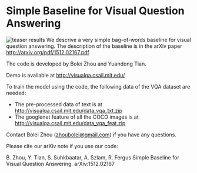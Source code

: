 # Simple Baseline for Visual Question Answering
![teaser results](http://visualqa.csail.mit.edu/framework.jpg)
We descrive a very simple bag-of-words baseline for visual question answering. The description of the baseline is in the arXiv paper http://arxiv.org/pdf/1512.02167.pdf


The code is developed by Bolei Zhou and Yuandong Tian.

Demo is available at http://visualqa.csail.mit.edu/



To train the model using the code, the following data of the VQA dataset are needed:
- The pre-processed data of text is at http://visualqa.csail.mit.edu/data_vqa_txt.zip
- The googlenet feature of all the COCO images is at http://visualqa.csail.mit.edu/data_vqa_feat.zip

Contact Bolei Zhou (zhoubolei@gmail.com) if you have any questions.

Please cite our arXiv note if you use our code:

B. Zhou, Y. Tian, S. Suhkbaatar, A. Szlam, R. Fergus
Simple Baseline for Visual Question Answering.
arXiv:1512.02167
